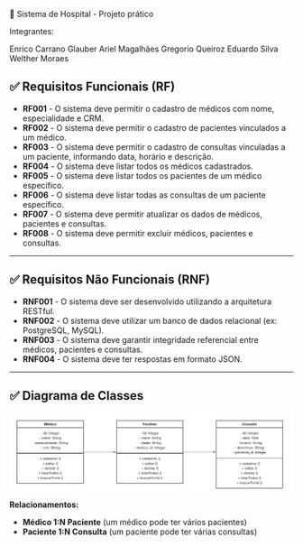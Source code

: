 🏥 Sistema de Hospital - Projeto prático


Integrantes:

Enrico Carrano
Glauber Ariel Magalhães
Gregorio Queiroz
Eduardo Silva
Welther Moraes

## ✅ Requisitos Funcionais (RF)

- **RF001** - O sistema deve permitir o cadastro de médicos com nome, especialidade e CRM.
- **RF002** - O sistema deve permitir o cadastro de pacientes vinculados a um médico.
- **RF003** - O sistema deve permitir o cadastro de consultas vinculadas a um paciente, informando data, horário e descrição.
- **RF004** - O sistema deve listar todos os médicos cadastrados.
- **RF005** - O sistema deve listar todos os pacientes de um médico específico.
- **RF006** - O sistema deve listar todas as consultas de um paciente específico.
- **RF007** - O sistema deve permitir atualizar os dados de médicos, pacientes e consultas.
- **RF008** - O sistema deve permitir excluir médicos, pacientes e consultas.

---

## ✅ Requisitos Não Funcionais (RNF)

- **RNF001** - O sistema deve ser desenvolvido utilizando a arquitetura RESTful.
- **RNF002** - O sistema deve utilizar um banco de dados relacional (ex: PostgreSQL, MySQL).
- **RNF003** - O sistema deve garantir integridade referencial entre médicos, pacientes e consultas.
- **RNF004** - O sistema deve ter respostas em formato JSON.

---

## ✅ Diagrama de Classes

![Texto alternativo](Classe%20UML.png)

**Relacionamentos:**

- **Médico 1:N Paciente** (um médico pode ter vários pacientes)
- **Paciente 1:N Consulta** (um paciente pode ter várias consultas)

